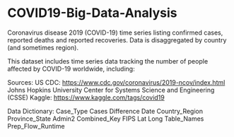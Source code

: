 # COVID19-Big-Data-Analysis

Coronavirus disease 2019 (COVID-19) time series listing confirmed cases, reported deaths and reported recoveries. Data is disaggregated by country (and sometimes region). 

This dataset includes time series data tracking the number of people affected by COVID-19 worldwide, including:

Sources:
US CDC: https://www.cdc.gov/coronavirus/2019-ncov/index.html
Johns Hopkins University Center for Systems Science and Engineering (CSSE)
Kaggle: https://www.kaggle.com/tags/covid19

Data Dictionary:
Case_Type
Cases
Difference
Date
Country_Region
Province_State
Admin2
Combined_Key
FIPS
Lat
Long
Table_Names
Prep_Flow_Runtime
